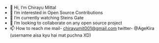 - 👋 Hi, I’m Chirayu Mittal
- 👀 I’m interested in Open Source Contributions
- 🌱 I’m currently watching Steins Gate
- 💞️ I’m looking to collaborate on any open source project
- 📫 How to reach me mail- chirayumit001@gmail.com twitter- @AgeKira  (username aisa kyu hai mat puchna XD)

<!---
chirayumit001/chirayumit001 is a ✨ special ✨ repository because its `README.md` (this file) appears on your GitHub profile.
You can click the Preview link to take a look at your changes.
--->
